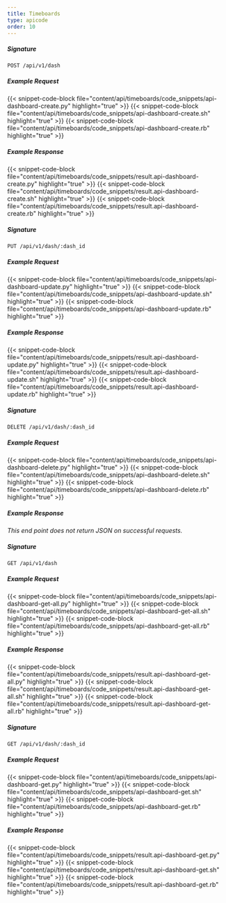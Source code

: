 ```yaml
---
title: Timeboards
type: apicode
order: 10
---
```



##### Signature
`POST /api/v1/dash`
##### Example Request
{{< snippet-code-block file="content/api/timeboards/code_snippets/api-dashboard-create.py" highlight="true" >}}
{{< snippet-code-block file="content/api/timeboards/code_snippets/api-dashboard-create.sh" highlight="true" >}}
{{< snippet-code-block file="content/api/timeboards/code_snippets/api-dashboard-create.rb" highlight="true" >}}
##### Example Response
{{< snippet-code-block file="content/api/timeboards/code_snippets/result.api-dashboard-create.py" highlight="true" >}}
{{< snippet-code-block file="content/api/timeboards/code_snippets/result.api-dashboard-create.sh" highlight="true" >}}
{{< snippet-code-block file="content/api/timeboards/code_snippets/result.api-dashboard-create.rb" highlight="true" >}}




##### Signature
`PUT /api/v1/dash/:dash_id`
##### Example Request
{{< snippet-code-block file="content/api/timeboards/code_snippets/api-dashboard-update.py" highlight="true" >}}
{{< snippet-code-block file="content/api/timeboards/code_snippets/api-dashboard-update.sh" highlight="true" >}}
{{< snippet-code-block file="content/api/timeboards/code_snippets/api-dashboard-update.rb" highlight="true" >}}
##### Example Response
{{< snippet-code-block file="content/api/timeboards/code_snippets/result.api-dashboard-update.py" highlight="true" >}}
{{< snippet-code-block file="content/api/timeboards/code_snippets/result.api-dashboard-update.sh" highlight="true" >}}
{{< snippet-code-block file="content/api/timeboards/code_snippets/result.api-dashboard-update.rb" highlight="true" >}}



##### Signature
`DELETE /api/v1/dash/:dash_id`
##### Example Request
{{< snippet-code-block file="content/api/timeboards/code_snippets/api-dashboard-delete.py" highlight="true" >}}
{{< snippet-code-block file="content/api/timeboards/code_snippets/api-dashboard-delete.sh" highlight="true" >}}
{{< snippet-code-block file="content/api/timeboards/code_snippets/api-dashboard-delete.rb" highlight="true" >}}
##### Example Response
<em>This end point does not return JSON on successful requests.</em>



##### Signature
`GET /api/v1/dash`
##### Example Request
{{< snippet-code-block file="content/api/timeboards/code_snippets/api-dashboard-get-all.py" highlight="true" >}}
{{< snippet-code-block file="content/api/timeboards/code_snippets/api-dashboard-get-all.sh" highlight="true" >}}
{{< snippet-code-block file="content/api/timeboards/code_snippets/api-dashboard-get-all.rb" highlight="true" >}}
##### Example Response
{{< snippet-code-block file="content/api/timeboards/code_snippets/result.api-dashboard-get-all.py" highlight="true" >}}
{{< snippet-code-block file="content/api/timeboards/code_snippets/result.api-dashboard-get-all.sh" highlight="true" >}}
{{< snippet-code-block file="content/api/timeboards/code_snippets/result.api-dashboard-get-all.rb" highlight="true" >}}




##### Signature
`GET /api/v1/dash/:dash_id`
##### Example Request
{{< snippet-code-block file="content/api/timeboards/code_snippets/api-dashboard-get.py" highlight="true" >}}
{{< snippet-code-block file="content/api/timeboards/code_snippets/api-dashboard-get.sh" highlight="true" >}}
{{< snippet-code-block file="content/api/timeboards/code_snippets/api-dashboard-get.rb" highlight="true" >}}
##### Example Response
{{< snippet-code-block file="content/api/timeboards/code_snippets/result.api-dashboard-get.py" highlight="true" >}}
{{< snippet-code-block file="content/api/timeboards/code_snippets/result.api-dashboard-get.sh" highlight="true" >}}
{{< snippet-code-block file="content/api/timeboards/code_snippets/result.api-dashboard-get.rb" highlight="true" >}}